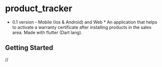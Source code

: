 # product_tracker

* 0.1 version - Mobile (Ios & Android) and Web * 
An application that helps to activate a warranty certificate after installing products in the sales area. 
Made with flutter (Dart lang).

## Getting Started
//

